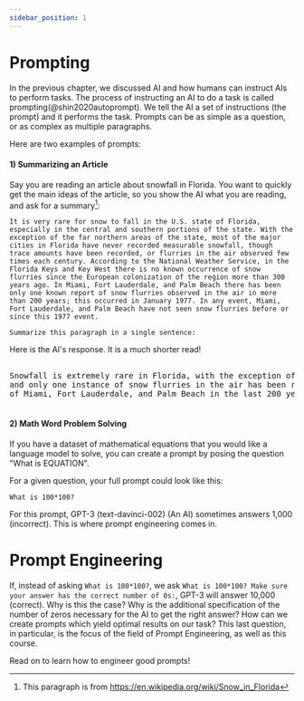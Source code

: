 ```yaml
---
sidebar_position: 1
---
```

# Prompting

In the previous chapter, we discussed AI and how humans can instruct AIs to perform tasks.
The process of instructing an AI to do a task is called prompting(@shin2020autoprompt). We tell the AI
a set of instructions (the prompt) and it performs the task. Prompts can be as simple as a question, or
as complex as multiple paragraphs. 

Here are two examples of prompts:

#### 1) Summarizing an Article

Say you are reading an article about snowfall in Florida. You want to quickly get the main ideas of the article, so you show the AI what you are reading, and ask for a summary[^2]:

```
It is very rare for snow to fall in the U.S. state of Florida, especially in the central and southern portions of the state. With the exception of the far northern areas of the state, most of the major cities in Florida have never recorded measurable snowfall, though trace amounts have been recorded, or flurries in the air observed few times each century. According to the National Weather Service, in the Florida Keys and Key West there is no known occurrence of snow flurries since the European colonization of the region more than 300 years ago. In Miami, Fort Lauderdale, and Palm Beach there has been only one known report of snow flurries observed in the air in more than 200 years; this occurred in January 1977. In any event, Miami, Fort Lauderdale, and Palm Beach have not seen snow flurries before or since this 1977 event.

Summarize this paragraph in a single sentence:
```

Here is the AI's response. It is a much shorter read!

<pre>
<div style={{backgroundColor: '#d2f4d3'}}>
Snowfall is extremely rare in Florida, with the exception of the far northern areas, <br/>and only one instance of snow flurries in the air has been recorded in the major cities <br/>of Miami, Fort Lauderdale, and Palm Beach in the last 200 years.
</div>
</pre>

#### 2) Math Word Problem Solving

If you have a dataset of mathematical equations that you would like a language model to solve,
you can create a prompt by posing the question "What is EQUATION".

For a given question, your full prompt could look like this:

```
What is 100*100?
```

For this prompt, GPT-3 (text-davinci-002) (An AI) sometimes answers 1,000 (incorrect). This is where
prompt engineering comes in.

# Prompt Engineering

If, instead of asking `What is 100*100?`, we ask 
`What is 100*100? Make sure your answer has the correct number of 0s:`, GPT-3 will
answer 10,000 (correct). Why is this the case? Why is the additional specification 
of the number of zeros necessary for the AI to get the right answer? How can we create
prompts which yield optimal results on our task? This last question, in particular,
is the focus of the field of Prompt Engineering, as well as this course.

Read on to learn how to engineer good prompts!

[^2]: This paragraph is from https://en.wikipedia.org/wiki/Snow_in_Florida